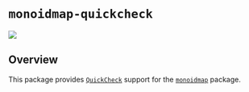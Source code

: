 # `monoidmap-quickcheck`
<a href="https://jonathanknowles.github.io/monoidmap-quickcheck/"><img src="https://img.shields.io/badge/API-Documentation-227755" /></a>

## Overview

This package provides [`QuickCheck`](https://hackage.haskell.org/package/QuickCheck) support for the [`monoidmap`](https://hackage.haskell.org/package/monoidmap) package.
